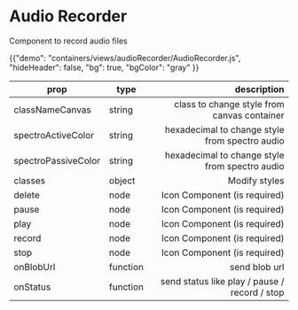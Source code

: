 # Audio Recorder


<p class="description">Component to record audio files</p>

{{"demo": "containers/views/audioRecorder/AudioRecorder.js", "hideHeader": false, "bg": true, "bgColor": "gray" }}



| prop                       | type    | description                  |
| -------------------------- |---------| ----------------------------:|
| classNameCanvas               | string   | class to change style from canvas container    |
| spectroActiveColor               | string   | hexadecimal to change style from spectro audio    |
| spectroPassiveColor               | string   | hexadecimal to change style from spectro audio    |
| classes                    | object    |   Modify styles       |
| delete                      | node  | Icon Component (is required) |
| pause                      | node  | Icon Component (is required) |
| play                      | node  | Icon Component (is required) |
| record                      | node  | Icon Component (is required) |
| stop                      | node  | Icon Component (is required) |
| onBlobUrl           | function   |   send blob url      |
| onStatus               | function    |  send status like play / pause / record / stop      |